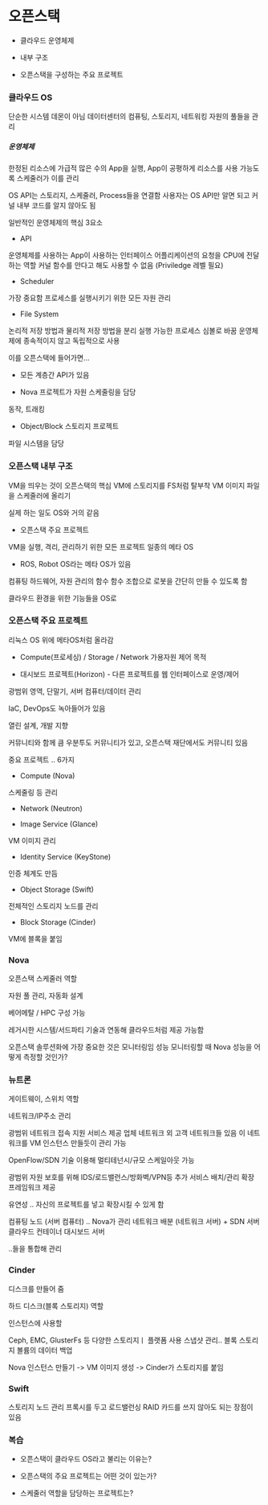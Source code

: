 # 오픈스택

* 클라우드 운영체제

* 내부 구조

* 오픈스택을 구성하는 주요 프로젝트

### 클라우드 OS

단순한 시스템 데몬이 아님
데이터센터의 컴퓨팅, 스토리지, 네트워킹 자원의 풀들을 관리

##### 운영체제

한정된 리소스에 가급적 많은 수의 App을 실행, App이 공평하게 리소스를 사용 가능도록 스케줄러가 이를 관리

OS API는 스토리지, 스케줄러, Process들을 연결함
사용자는 OS API만 알면 되고 커널 내부 코드를 알지 않아도 됨

일반적인 운영체제의 핵심 3요소

* API

운영체제를 사용하는 App이 사용하는 인터페이스
어플리케이션의 요청을 CPU에 전달하는 역할
커널 함수를 안다고 해도 사용할 수 없음 (Priviledge 레벨 필요)

* Scheduler

가장 중요함
프로세스를 실행시키기 위한 모든 자원 관리

* File System

논리적 저장 방법과 물리적 저장 방법을 분리
실행 가능한 프로세스 심볼로 바꿈
운영체제에 종속적이지 않고 독립적으로 사용

이를 오픈스택에 들어가면...

* 모든 계층간 API가 있음

* Nova 프로젝트가 자원 스케줄링을 담당

동작, 트래킹

* Object/Block 스토리지 프로젝트

파일 시스템을 담당

### 오픈스택 내부 구조

VM을 띄우는 것이 오픈스택의 핵심
VM에 스토리지를 FS처럼 탈부착
VM 이미지 파일을 스케줄러에 올리기

실제 하는 일도 OS와 거의 같음

* 오픈스택 주요 프로젝트

VM을 실행, 격리, 관리하기 위한 모든 프로젝트
일종의 메타 OS

* ROS, Robot OS라는 메타 OS가 있음

컴퓨팅 하드웨어, 자원 관리의 함수
함수 조합으로 로봇을 간단히 만들 수 있도록 함

클라우드 환경을 위한 기능들을 OS로

### 오픈스택 주요 프로젝트

리눅스 OS 위에 메타OS처럼 올라감

* Compute(프로세싱) / Storage / Network 가용자원 제어 목적

* 대시보드 프로젝트(Horizon) - 다른 프로젝트를 웹 인터페이스로 운영/제어

광범위 영역, 단말기, 서버 컴퓨터/데이터 관리

IaC, DevOps도 녹아들어가 있음

열린 설계, 개발 지향

커뮤니티와 함께 큼
우분투도 커뮤니티가 있고, 오픈스택 재단에서도 커뮤니티 있음

중요 프로젝트 .. 6가지

* Compute (Nova)

스케줄링 등 관리

* Network (Neutron)

* Image Service (Glance)

VM 이미지 관리

* Identity Service (KeyStone)

인증 체계도 만듬

* Object Storage (Swift)

전체적인 스토리지 노드를 관리

* Block Storage (Cinder)

VM에 블록을 붙임

### Nova

오픈스택 스케줄러 역할

자원 풀 관리, 자동화 설계

베어메탈 / HPC 구성 가능

레거시한 시스템/서드파티 기술과 연동해 클라우드처럼 제공 가능함

오픈스택 솔루션화에 가장 중요한 것은 모니터링임
성능 모니터링할 때 Nova 성능을 어떻게 측정할 것인가?

### 뉴트론

게이트웨이, 스위치 역할

네트워크/IP주소 관리

광범위 네트워크 접속 지원
서비스 제공 업체 네트워크 외 고객 네트워크들 있음
이 네트워크를 VM 인스턴스 만들듯이 관리 가능

OpenFlow/SDN 기술 이용해 멀티테넌시/규모 스케일아웃 가능

광범위 자원 보호를 위해 IDS/로드밸런스/방화벽/VPN등 추가 서비스 배치/관리 확장 프레임워크 제공

유연성 .. 자신의 프로젝트를 넣고 확장시킬 수 있게 함

컴퓨팅 노드 (서버 컴퓨터) .. Nova가 관리
네트워크 배분 (네트워크 서버) + SDN 서버
클라우드 컨테이너
대시보드 서버

..들을 통합해 관리

### Cinder

디스크를 만들어 줌

하드 디스크(블록 스토리지) 역할

인스턴스에 사용할

Ceph, EMC, GlusterFs 등 다양한 스토리지ㅣ 플랫폼 사용
스냅샷 관리.. 블록 스토리지 볼륨의 데이터 백업

Nova 인스턴스 만들기 -> VM 이미지 생성 -> Cinder가 스토리지를 붙임

### Swift

스토리지 노드 관리
프록시를 두고 로드밸런싱
RAID 카드를 쓰지 않아도 되는 장점이 있음

### 복습

* 오픈스택이 클라우드 OS라고 불리는 이유는?

* 오픈스택의 주요 프로젝트는 어떤 것이 있는가?

* 스케줄러 역할을 담당하는 프로젝트는?
